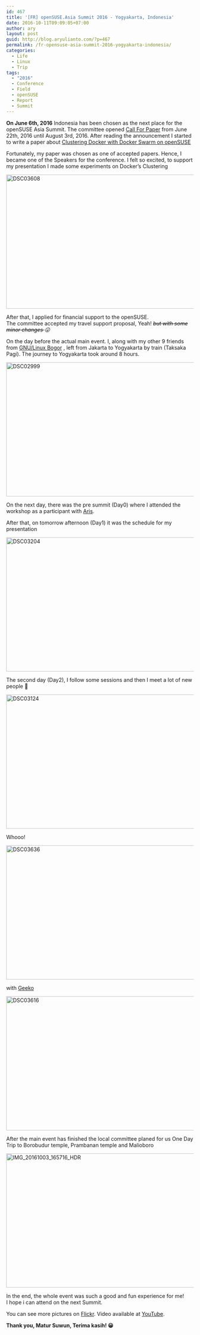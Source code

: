 ```yaml
---
id: 467
title: '[FR] openSUSE.Asia Summit 2016 - Yogyakarta, Indonesia'
date: 2016-10-11T09:09:05+07:00
author: ary
layout: post
guid: http://blog.aryulianto.com/?p=467
permalink: /fr-opensuse-asia-summit-2016-yogyakarta-indonesia/
categories:
  - Life
  - Linux
  - Trip
tags:
  - "2016"
  - Conference
  - Field
  - openSUSE
  - Report
  - Summit
---
```

**On June 6th, 2016** Indonesia has been chosen as the next place for the openSUSE Asia Summit. The committee opened <a href="https://news.opensuse.org/2016/06/27/opensuse-asia-summit-call-for-papers-is-open/" target="_blank" rel="noopener noreferrer">Call For Paper</a> from June 22th, 2016 until August 3rd, 2016. After reading the announcement I started to write a paper about <a href="http://www.slideshare.net/SaputroAryulianto/clustering-docker-with-docker-swarm-on-opensuse" target="_blank" rel="noopener noreferrer">Clustering Docker with Docker Swarm on openSUSE</a>

Fortunately, my paper was chosen as one of accepted papers. Hence, I became one of the Speakers for the conference. I felt so excited, to support my presentation I made some experiments on Docker&#8217;s Clustering

[<img src="https://live.staticflickr.com/7504/29500381534_145988a2e2_z.jpg" alt="DSC03608" width="640" height="360" />](https://www.flickr.com/photos/140648184@N07/29500381534/in/album-72157673613580940/)

After that, I applied for financial support to the openSUSE.  
The committee accepted my travel support proposal, Yeah! _<del datetime="2016-10-11T01:31:30+00:00">but with some minor changes </del>😛_

On the day before the actual main event. I, along with my other 9 friends from <a href="http://glibogor.or.id" target="_blank" rel="noopener noreferrer">GNU/Linux Bogor</a> , left from Jakarta to Yogyakarta by train (Taksaka Pagi). The journey to Yogyakarta took around 8 hours.

[<img src="https://live.staticflickr.com/5676/30112427295_6c6f04d239_z.jpg" alt="DSC02999" width="640" height="360" />](https://www.flickr.com/photos/140648184@N07/30112427295/in/album-72157673595687110/)

On the next day, there was the pre summit (Day0) where I attended the workshop as a participant with <a href="http://www.winardiaris.xyz/" target="_blank" rel="noopener noreferrer">Aris</a>.

After that, on tomorrow afternoon (Day1) it was the schedule for my presentation

[<img src="https://live.staticflickr.com/5519/30123558025_629f9f6532_z.jpg" alt="DSC03204" width="640" height="360" />](https://www.flickr.com/photos/140648184@N07/30123558025/in/album-72157673541687921/)

The second day (Day2), I follow some sessions and then I meet a lot of new people 🙂

[<img src="https://live.staticflickr.com/5477/30123481365_9426c6e4bc_z.jpg" alt="DSC03124" width="640" height="360" />](https://www.flickr.com/photos/140648184@N07/30123481365/in/album-72157673541687921/)

Whooo!

[<img src="https://live.staticflickr.com/5575/29833295330_d4b346d7d5_z.jpg" alt="DSC03636" width="640" height="360" />](https://www.flickr.com/photos/140648184@N07/29833295330/in/album-72157673613580940/)

with <a href="https://en.opensuse.org/User:Geeko" target="_blank" rel="noopener noreferrer">Geeko</a>

[<img src="https://live.staticflickr.com/5108/29833253800_e740357c56_z.jpg" alt="DSC03616" width="640" height="360" />](https://www.flickr.com/photos/140648184@N07/29833253800/in/album-72157673613580940/)

After the main event has finished the local committee planed for us One Day Trip to Borobudur temple, Prambanan temple and Malioboro

[<img src="https://live.staticflickr.com/5744/30110027156_6b1d07d7e3_z.jpg" alt="IMG_20161003_165716_HDR" width="640" height="360" />](https://www.flickr.com/photos/140648184@N07/30110027156/in/album-72157673545911702/)

In the end, the whole event was such a good and fun experience for me!  
I hope i can attend on the next Summit.

You can see more pictures on <a href="https://www.flickr.com/photos/62877692@N00/sets/72157673603471490" target="_blank" rel="noopener noreferrer">Flickr</a>. Video available at <a href="https://www.youtube.com/channel/UCFGB0Tsqn45oBfJyfi-tJVg" target="_blank" rel="noopener noreferrer">YouTube</a>.

**Thank you, Matur Suwun, Terima kasih! 😀**
